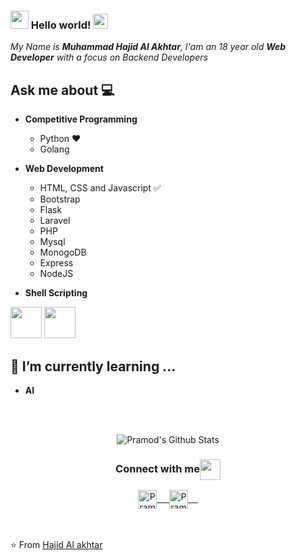 ### <img src="https://github.com/rajput2107/rajput2107/blob/master/Assets/Hi.gif" width="29px"> Hello world!&nbsp;<img src="https://github.com/rajput2107/rajput2107/blob/master/Assets/Earth.gif" width="24px">
<em>My Name is **Muhammad Hajid Al Akhtar**, I'am an 18 year old **Web Developer** with a focus on Backend Developers</em>
 <br/>
## Ask me about :computer: 
- **Competitive Programming**
	- Python ❤️
	- Golang 
	



- **Web Development**
	- HTML, CSS and Javascript :white_check_mark:
	- Bootstrap
	- Flask 
	- Laravel 
	- PHP 
	- Mysql
	- MonogoDB 
  - Express
  - NodeJS  
- **Shell Scripting**


<code><a href="https://www.python.org/" target="_blank"><img height="50" src="https://www.vectorlogo.zone/logos/python/python-ar21.svg"></a></code>
<code><a href="https://www.linux.org/" target="_blank"><img height="50" src="https://www.vectorlogo.zone/logos/linux/linux-ar21.svg"></a></code>


## 🌱 I’m currently learning ...
- **AI**
<br/>
  <br/>



<p align="center">
<img align="center" src="https://github-readme-stats.vercel.app/api?username=hajidalakhtar&&show_icons=true&theme=radical" alt="Pramod's Github Stats">
</p>  

<div align="center">
  <h3 align="center">Connect with me<img align="center" src="https://github.com/rajput2107/rajput2107/blob/master/Assets/Handshake.gif" height="33px" /></h3> 
</div>
<p align="center">
 <a href="https://www.linkedin.com/in/hajidalakhtar/" target="blank">
  <img align="center" alt="Pramod's LinkedIn" width="30px" src="https://www.vectorlogo.zone/logos/linkedin/linkedin-icon.svg" /> &nbsp; &nbsp;
 </a>
 <a href="https://www.instagram.com/hajid_alakhtar/" target="blank">
  <img align="center" alt="Pramod's Instagram" width="30px" src="https://www.vectorlogo.zone/logos/instagram/instagram-icon.svg" /> &nbsp; &nbsp;
 </a>

  <br/>
  <br/>

<br/>
<p>

⭐️ From [Hajid Al akhtar](https://hajid.tech)
